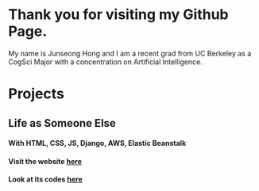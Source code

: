 # Thank you for visiting my Github Page.
My name is Junseong Hong and I am a recent grad from UC Berkeley as a CogSci Major with a concentration on Artificial Intelligence.

# Projects
## Life as Someone Else
#### With HTML, CSS, JS, Django, AWS, Elastic Beanstalk 
#### Visit the website [here](http://django-env.cmi95gspuf.us-west-1.elasticbeanstalk.com/las/)
#### Look at its codes [here](https://github.com/jakehong0521/las)